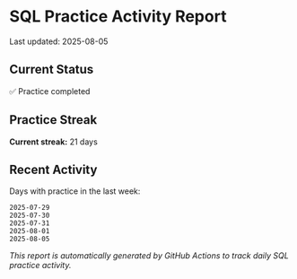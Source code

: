 # SQL Practice Activity Report

Last updated: 2025-08-05

## Current Status

✅ Practice completed

## Practice Streak

**Current streak:** 21 days

## Recent Activity

Days with practice in the last week:

```
2025-07-29
2025-07-30
2025-07-31
2025-08-01
2025-08-05
```

*This report is automatically generated by GitHub Actions to track daily SQL practice activity.*
